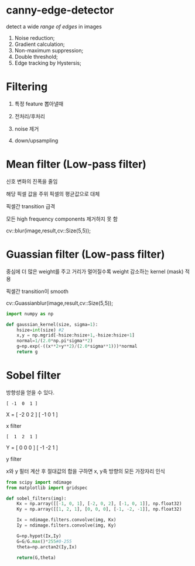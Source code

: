 # canny-edge-detector
detect a wide *range of edges* in images

1. Noise reduction;
2. Gradient calculation;
3. Non-maximum suppression; 
4. Double threshold;
5. Edge tracking by Hystersis;

# Filtering
1. 특정 feature 뽑아낼때

2. 전처리/후처리

3. noise 제거

4. down/upsampling

# Mean filter (Low-pass filter)
신호 변화의 진폭을 줄임

해당 픽셀 값을 주위 픽셀의 평균값으로 대체

픽셀간 transition 급격

모든 high frequency components 제거하지 못 함


cv::blur(image,result,cv::Size(5,5));

# Guassian filter (Low-pass filter)

중심에 더 많은 weight를 주고 거리가 멀어질수록 weight 감소하는 kernel (mask) 적용

픽셀간 transition이 smooth

cv::Guassianblur(image,result,cv::Size(5,5));

```python
import numpy as np

def gaussian_kernel(size, sigma=1):
    hsize=int(size) #2
    x,y = np.mgrid[-hsize:hsize+1,-hsize:hsize+1]
    normal=1/(2.0*np.pi*sigma**2)
    g=np.exp(-((x**2+y**2)/(2.0*sigma**1)))*normal
    return g
```

# Sobel filter
방향성을 얻을 수 있다.

    [ -1  0  1 ]
X = [ -2  0  2 ]
    [ -1  0  1 ]

x filter

    [  1  2  1 ]
Y = [  0  0  0 ]
    [ -1 -2  1 ]

y filter

  
x와 y 필터 계산 후 절대값의 합을 구하면 x, y축 방향의 모든 가장자리 인식

```python
from scipy import ndimage
from matplotlib import gridspec

def sobel_filters(img):
    Kx = np.array([[-1, 0, 1], [-2, 0, 2], [-1, 0, 1]], np.float32)
    Ky = np.array([[1, 2, 1], [0, 0, 0], [-1, -2, -1]], np.float32)

    Ix = ndimage.filters.convolve(img, Kx)
    Iy = ndimage.filters.convolve(img, Ky)

    G=np.hypot(Ix,Iy)
    G=G/G.max()*255#0-255
    theta=np.arctan2(Iy,Ix)

    return(G,theta)
    
```

